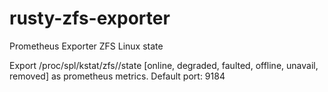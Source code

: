 # rusty-zfs-exporter
Prometheus Exporter ZFS Linux state

Export /proc/spl/kstat/zfs/<zpool>/state [online, degraded, faulted, offline, unavail, removed] as prometheus metrics.
Default port: 9184
